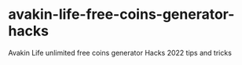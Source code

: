 # avakin-life-free-coins-generator-hacks
Avakin Life unlimited free coins generator Hacks 2022 tips and tricks
